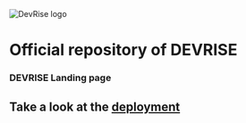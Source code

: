 <img className="center" src='https://res.cloudinary.com/ds41xxspf/image/upload/v1698355225/DevRise/black-yellow_hzqxlw.png' alt="DevRise logo">
<h1 className="text-center">Official repository of DEVRISE</h1>
<h3 className="center">DEVRISE Landing page</h3>
<h2 className="center">Take a look at the <a href="https://devrise-flame.vercel.app/" target="_blank">deployment<a/></h3>
